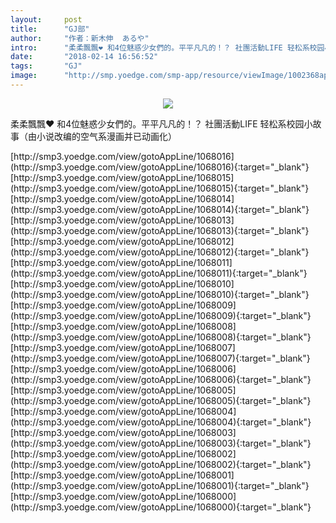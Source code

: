 ```yaml
---
layout:     post
title:      "GJ部"
author:     "作者：新木伸  あるや"
intro:      "柔柔飄飄❤ 和4位魅惑少女們的。平平凡凡的！？ 社團活動LIFE 轻松系校园小故事（由小说改编的空气系漫画并已动画化）"
date:       "2018-02-14 16:56:52"
tags:       "GJ"
image:      "http://smp.yoedge.com/smp-app/resource/viewImage/1002368appline.png"
---
```

<div style="text-align: center">
<p><img src="http://smp.yoedge.com/smp-app/resource/viewImage/1002368appline.png"/></p>
</div>
<p class="post-meta">
<span>柔柔飄飄❤ 和4位魅惑少女們的。平平凡凡的！？ 社團活動LIFE 轻松系校园小故事（由小说改编的空气系漫画并已动画化）</span>
</p>
[http://smp3.yoedge.com/view/gotoAppLine/1068016](http://smp3.yoedge.com/view/gotoAppLine/1068016){:target="_blank"}
[http://smp3.yoedge.com/view/gotoAppLine/1068015](http://smp3.yoedge.com/view/gotoAppLine/1068015){:target="_blank"}
[http://smp3.yoedge.com/view/gotoAppLine/1068014](http://smp3.yoedge.com/view/gotoAppLine/1068014){:target="_blank"}
[http://smp3.yoedge.com/view/gotoAppLine/1068013](http://smp3.yoedge.com/view/gotoAppLine/1068013){:target="_blank"}
[http://smp3.yoedge.com/view/gotoAppLine/1068012](http://smp3.yoedge.com/view/gotoAppLine/1068012){:target="_blank"}
[http://smp3.yoedge.com/view/gotoAppLine/1068011](http://smp3.yoedge.com/view/gotoAppLine/1068011){:target="_blank"}
[http://smp3.yoedge.com/view/gotoAppLine/1068010](http://smp3.yoedge.com/view/gotoAppLine/1068010){:target="_blank"}
[http://smp3.yoedge.com/view/gotoAppLine/1068009](http://smp3.yoedge.com/view/gotoAppLine/1068009){:target="_blank"}
[http://smp3.yoedge.com/view/gotoAppLine/1068008](http://smp3.yoedge.com/view/gotoAppLine/1068008){:target="_blank"}
[http://smp3.yoedge.com/view/gotoAppLine/1068007](http://smp3.yoedge.com/view/gotoAppLine/1068007){:target="_blank"}
[http://smp3.yoedge.com/view/gotoAppLine/1068006](http://smp3.yoedge.com/view/gotoAppLine/1068006){:target="_blank"}
[http://smp3.yoedge.com/view/gotoAppLine/1068005](http://smp3.yoedge.com/view/gotoAppLine/1068005){:target="_blank"}
[http://smp3.yoedge.com/view/gotoAppLine/1068004](http://smp3.yoedge.com/view/gotoAppLine/1068004){:target="_blank"}
[http://smp3.yoedge.com/view/gotoAppLine/1068003](http://smp3.yoedge.com/view/gotoAppLine/1068003){:target="_blank"}
[http://smp3.yoedge.com/view/gotoAppLine/1068002](http://smp3.yoedge.com/view/gotoAppLine/1068002){:target="_blank"}
[http://smp3.yoedge.com/view/gotoAppLine/1068001](http://smp3.yoedge.com/view/gotoAppLine/1068001){:target="_blank"}
[http://smp3.yoedge.com/view/gotoAppLine/1068000](http://smp3.yoedge.com/view/gotoAppLine/1068000){:target="_blank"}


